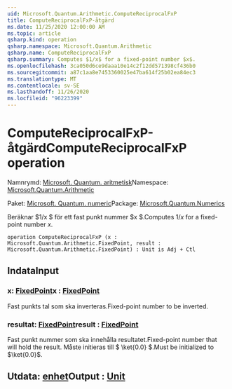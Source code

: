 ```yaml
---
uid: Microsoft.Quantum.Arithmetic.ComputeReciprocalFxP
title: ComputeReciprocalFxP-åtgärd
ms.date: 11/25/2020 12:00:00 AM
ms.topic: article
qsharp.kind: operation
qsharp.namespace: Microsoft.Quantum.Arithmetic
qsharp.name: ComputeReciprocalFxP
qsharp.summary: Computes $1/x$ for a fixed-point number $x$.
ms.openlocfilehash: 3ca050d6ce9daaa10e14c2f12dd571398cf436b0
ms.sourcegitcommit: a87c1aa8e7453360025e47ba614f25b02ea84ec3
ms.translationtype: MT
ms.contentlocale: sv-SE
ms.lasthandoff: 11/26/2020
ms.locfileid: "96223399"
---
```

# <a name="computereciprocalfxp-operation"></a><span data-ttu-id="eb977-102">ComputeReciprocalFxP-åtgärd</span><span class="sxs-lookup"><span data-stu-id="eb977-102">ComputeReciprocalFxP operation</span></span>

<span data-ttu-id="eb977-103">Namnrymd: [Microsoft. Quantum. aritmetisk](xref:Microsoft.Quantum.Arithmetic)</span><span class="sxs-lookup"><span data-stu-id="eb977-103">Namespace: [Microsoft.Quantum.Arithmetic](xref:Microsoft.Quantum.Arithmetic)</span></span>

<span data-ttu-id="eb977-104">Paket: [Microsoft. Quantum. numeric](https://nuget.org/packages/Microsoft.Quantum.Numerics)</span><span class="sxs-lookup"><span data-stu-id="eb977-104">Package: [Microsoft.Quantum.Numerics](https://nuget.org/packages/Microsoft.Quantum.Numerics)</span></span>


<span data-ttu-id="eb977-105">Beräknar $1/x $ för ett fast punkt nummer $x $.</span><span class="sxs-lookup"><span data-stu-id="eb977-105">Computes $1/x$ for a fixed-point number $x$.</span></span>

```qsharp
operation ComputeReciprocalFxP (x : Microsoft.Quantum.Arithmetic.FixedPoint, result : Microsoft.Quantum.Arithmetic.FixedPoint) : Unit is Adj + Ctl
```


## <a name="input"></a><span data-ttu-id="eb977-106">Indata</span><span class="sxs-lookup"><span data-stu-id="eb977-106">Input</span></span>

### <a name="x--fixedpoint"></a><span data-ttu-id="eb977-107">x: [FixedPoint](xref:Microsoft.Quantum.Arithmetic.FixedPoint)</span><span class="sxs-lookup"><span data-stu-id="eb977-107">x : [FixedPoint](xref:Microsoft.Quantum.Arithmetic.FixedPoint)</span></span>

<span data-ttu-id="eb977-108">Fast punkts tal som ska inverteras.</span><span class="sxs-lookup"><span data-stu-id="eb977-108">Fixed-point number to be inverted.</span></span>


### <a name="result--fixedpoint"></a><span data-ttu-id="eb977-109">resultat: [FixedPoint](xref:Microsoft.Quantum.Arithmetic.FixedPoint)</span><span class="sxs-lookup"><span data-stu-id="eb977-109">result : [FixedPoint](xref:Microsoft.Quantum.Arithmetic.FixedPoint)</span></span>

<span data-ttu-id="eb977-110">Fast punkt nummer som ska innehålla resultatet.</span><span class="sxs-lookup"><span data-stu-id="eb977-110">Fixed-point number that will hold the result.</span></span> <span data-ttu-id="eb977-111">Måste initieras till $ \ket{0.0} $.</span><span class="sxs-lookup"><span data-stu-id="eb977-111">Must be initialized to $\ket{0.0}$.</span></span>



## <a name="output--unit"></a><span data-ttu-id="eb977-112">Utdata: [enhet](xref:microsoft.quantum.lang-ref.unit)</span><span class="sxs-lookup"><span data-stu-id="eb977-112">Output : [Unit](xref:microsoft.quantum.lang-ref.unit)</span></span>

